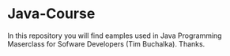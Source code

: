 # Java-Course

In this repository you will find eamples used in Java Programming Maserclass for Sofware Developers (Tim Buchalka).
Thanks.